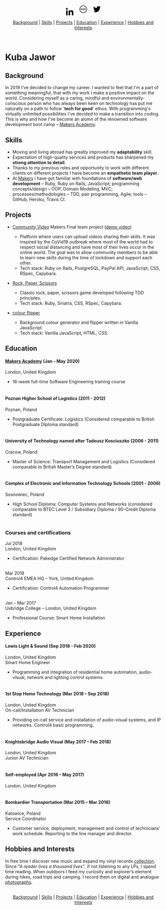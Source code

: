 <p align="center"><a href="https://linkedin.com/in/kubajawor" target="_blank" rel="norefferer"><img align="center" src="/files/linkedin.png" alt="linkedin" width="24px"></a><a href="https://kubajawor.dev" target="_blank" rel="norefferer"><img src="/files/www.png" alt="alt text" width="24px" style="margin-left: 20px"></a><a href="https://twitter.com/plkujaw" target="_blank" rel="norefferer"><img src="/files/twitter.png" alt="alt text" width="24px" style="margin-left: 20px"></a>
</p>
<p align="center">
<a href="#background">Background</a> |
<a href="#skills">Skills</a> |
<a href="#projects">Projects</a> |
<a href="#education">Education</a> |
<a href="#experience">Experience</a> |
<a href="#hobbies-and-interests">Hobbies and Interests</a>

</p>
</br>

# Kuba Jawor

## Background

In 2019 I've decided to change my career. I wanted to feel that I'm a part of something meaningful, that with my work I make a positive impact on the world. Considering myself as a caring, mindful and environmentally-conscious person who has always been keen on technology has put me naturally on a path to follow '**tech for good**' ethos. With programming's virtually unlimited possibilities I've decided to make a transition into coding. This is why and how I've become an alumn of the renowned software development boot camp – [Makers Academy](https://makers.tech).

## Skills

-   Moving and living abroad has greatly improved my **adaptability** skill.
-   Expectation of high-quality services and products has sharpened my **strong attention to detail**.
-   Thanks to my previous roles and opportunity to work with different clients on different projects I have become an **empathetic team player**.
-   At [Makers](https://makers.tech) I have got familiar with foundations of **software/web development** – Ruby, Ruby on Rails, JavaScript; programming concepts/design – OOP, Domain Modeling, MVC; processes/methodologies – TDD, pair programming, Agile; tools – GitHub, Heroku, Travis CI.

## Projects

-   [Community Video](https://github.com/plkujaw/co-vid20-20) Makers Final team project ([demo video](https://youtu.be/xNpah5xL_l0?t=2597))

    -   Platform where users can upload videos sharing their skills. It was inspired by the CoVid19 outbreak where most of the world had to respect social distancing and have most of their lives occur in the online world. The goal was to allow community members to be able to learn new skills during the time of lockdown and support each other.
    -   Tech stack: Ruby on Rails, PostgreSQL, PayPal API, JavaScript, CSS, RSpec, Capybara.

-   [Rock, Paper, Scissors](https://github.com/plkujaw/rps-challenge)

    -   Classic rock, paper, scissors game developed following TDD principles.
    -   Tech stack: Ruby, Sinatra, CSS, RSpec, Capybara.

-   [colour flipper](https://github.com/plkujaw/js-colour-flipper)
    -   Background colour generator and flipper written in Vanilla JavaScript.
    -   Tech stack: Vanilla JavaScript, HTML, CSS.

## Education

#### [Makers Academy](https://makers.tech) (Jan - May 2020)</br>

London, United Kingdom

-   16-week full-time Software Engineering training course</br></br>

#### Poznan Higher School of Logistics (2011 - 2012)</br>

Poznan, Poland

-   Postgraduate Certificate: Logistics
    (Considered comparable to British Postgraduate Diploma standard)</br></br>

#### University of Technology named after Tadeusz Kosciuszko (2006 - 2011)</br>

Cracow, Poland

-   Master of Science: Transport Management and Logistics
    (Considered comparable to British Master’s Degree standard)</br></br>

#### Complex of Electronic and Information Technology Schools (2001 - 2006)</br>

Sosnowiec, Poland

-   High School Diploma: Computer Systems and Networks
    (considered comparable to BTEC Level 3 / Subsidiary Diploma / 90-Credit Diploma standard)</br></br>

### Courses and certifications

Jul 2018</br>
London, United Kingdom

-   Certification: Pakedge Certified Network Administrator</br></br>

Mar 2018</br>
Control4 EMEA HQ – York, United Kingdom

-   Certification: Control4 Automation Programmer</br></br>

Jan - Mar 2017</br>
Uxbridge College – London, United Kingdom

-   Professional Course: Smart Home Installation

## Experience

#### Lewis Light & Sound (Sep 2018 - Feb 2020)</br>

London, United Kingdom</br>
Smart Home Engineer

-   Programming and integration of residential home automation, audio-visual, network and lighting control systems.</br></br>

#### 1st Stop Home Technology (Mar 2018 – Sep 2018)</br>

London, United Kingdom</br>
On-call/Installation AV Technician

-   Providing on-call service and installation of audio-visual systems, and IP networks. Control4 basic programming.</br></br>

#### Knightsbridge Audio Visual (May 2017 – Feb 2018)</br>

London, United Kingdom</br>
Junior AV Technician</br></br>

#### Self-employed (Apr 2016 – May 2017)</br>

London, United Kingdom</br></br>

#### Bombardier Transportation (Mar 2015 – Mar 2016)</br>

Katowice, Poland</br>
Service Coordinator

-   Customer service, deployment, management and control of technicians’ work schedule. Reporting to the line manager and director.

## Hobbies and Interests

In free time I discover new music and expand my vinyl records [collection](https://www.discogs.com/user/plkujaw/collection).
Since <em>"A reader lives a thousand lives"</em>, if not listening to any LPs, I spend time reading.
When outdoors I feed my curiosity and explorer’s element during hikes, road trips and camping. I record them on digital and analogue [photographs](https://www.hireacamera.com/en-gb/blog/case-studies/customer-case-study-visiting-the-four-corners-of-the-uk-with-the-fujifilm-xe2-xf18-135mm/).
</br>
</br>

<p align="center">
<a href="#background">Background</a> |
<a href="#skills">Skills</a> |
<a href="#projects">Projects</a> |
<a href="#education">Education</a> |
<a href="#experience">Experience</a> |
<a href="#hobbies-and-interests">Hobbies and Interests</a>
</p>
